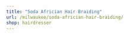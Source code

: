 ```yaml
---
title: "Soda Africian Hair Braiding"
url: /milwaukee/soda-africian-hair-braiding/
shop: hairdresser
---
```

